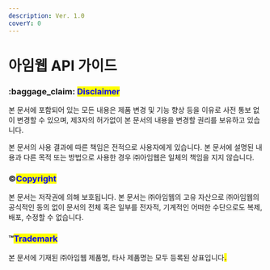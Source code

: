 ```yaml
---
description: Ver. 1.0
coverY: 0
---
```


# 아임웹 API 가이드

### :baggage\_claim: <mark style="color:blue;">Disclaimer</mark>

본 문서에 포함되어 있는 모든 내용은 제품 변경 및 기능 향상 등을 이유로 사전 통보 없이 변경할 수 있으며, 제3자의 허가없이 본 문서의 내용을 변경할 권리를 보유하고 있습니다.

본 문서의 사용 결과에 따른 책임은 전적으로 사용자에게 있습니다. 본 문서에 설명된 내용과 다른 목적 또는 방법으로 사용한 경우 ㈜아임웹은 일체의 책임을 지지 않습니다.

### :copyright:<mark style="color:blue;">Copyright</mark>

본 문서는 저작권에 의해 보호됩니다. 본 문서는 ㈜아임웹의 고유 자산으로 ㈜아임웹의 공식적인 동의 없이 문서의 전체 혹은 일부를 전자적, 기계적인 어떠한 수단으로도 복제, 배포, 수정할 수 없습니다.

### :tm:<mark style="color:blue;">**Trademark**</mark>

본 문서에 기재된 ㈜아임웹 제품명, 타사 제품명는 모두 등록된 상표입니다<mark style="color:purple;">**.**</mark>
